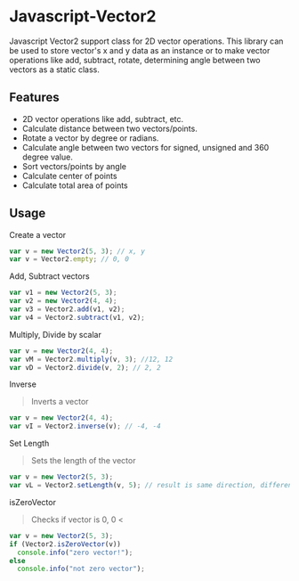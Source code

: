 # Javascript-Vector2

Javascript Vector2 support class for 2D vector operations. This library can be used to store vector's x and y data as an instance or to make vector operations like add, subtract, rotate, determining angle between two vectors as a static class.

Features
--------
* 2D vector operations like add, subtract, etc.
* Calculate distance between two vectors/points.
* Rotate a vector by degree or radians.
* Calculate angle between two vectors for signed, unsigned and 360 degree value.
* Sort vectors/points by angle
* Calculate center of points
* Calculate total area of points

Usage
-----

Create a vector
```javascript
var v = new Vector2(5, 3); // x, y
var v = Vector2.empty; // 0, 0
```
Add, Subtract vectors
```javascript
var v1 = new Vector2(5, 3);
var v2 = new Vector2(4, 4);
var v3 = Vector2.add(v1, v2);
var v4 = Vector2.subtract(v1, v2);
```
Multiply, Divide by scalar
```javascript
var v = new Vector2(4, 4);
var vM = Vector2.multiply(v, 3); //12, 12
var vD = Vector2.divide(v, 2); // 2, 2
```
Inverse
> Inverts a vector
```javascript
var v = new Vector2(4, 4);
var vI = Vector2.inverse(v); // -4, -4
```
Set Length
> Sets the length of the vector
```javascript
var v = new Vector2(5, 3);
var vL = Vector2.setLength(v, 5); // result is same direction, different size
```
isZeroVector
> Checks if vector is 0, 0 <
```javascript
var v = new Vector2(5, 3);
if (Vector2.isZeroVector(v))
  console.info("zero vector!");
else
  console.info("not zero vector");
```
